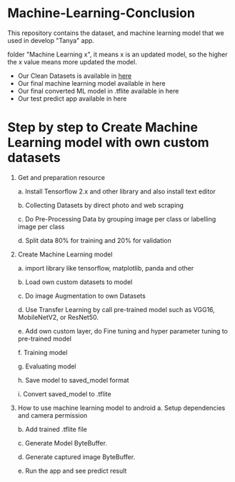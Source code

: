 # Machine-Learning-Conclusion

This repository contains the dataset, and machine learning model that we used in develop "Tanya" app.

folder "Machine Learning x", it means x is an updated model, so the higher the x value means more updated the model.

- Our Clean Datasets is available in [here](https://drive.google.com/drive/folders/1E4H6tzgbpKknkgZYZ9btxPq6oyMTuYzC?usp=sharing)
- Our final machine learning model available in here
- Our final converted ML model in .tflite available in here
- Our test predict app available in here


# Step by step to Create Machine Learning model with own custom datasets

1. Get and preparation resource
    
    a. Install Tensorflow 2.x and other library and also install text editor
  
    b. Collecting Datasets by direct photo and web scraping
  
    c. Do Pre-Processing Data by grouping image per class or labelling image per class
  
    d. Split data 80% for training and 20% for validation


2. Create Machine Learning model
  
    a. import library like tensorflow, matplotlib, panda and other
  
    b. Load own custom datasets to model
  
    c. Do image Augmentation to own Datasets
  
    d. Use Transfer Learning by call pre-trained model such as VGG16, MobileNetV2, or ResNet50.
  
    e. Add own custom layer, do Fine tuning and hyper parameter tuning to pre-trained model
  
    f. Training model
  
    g. Evaluating model
  
    h. Save model to saved_model format
  
    i. Convert saved_model to .tflite
  
  
3. How to use machine learning model to android
   a. Setup dependencies and camera permission
   
   b. Add trained .tflite file
   
   c. Generate Model ByteBuffer.
   
   d.  Generate captured image ByteBuffer.
   
   e.  Run the app and see predict result

  

